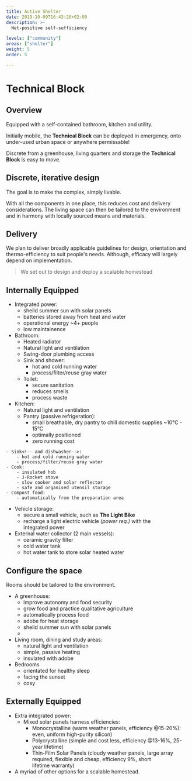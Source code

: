 ```yaml
---
title: Active Shelter
date: 2019-10-09T16:43:26+02:00
description: >-
  Net-positive self-sufficiency

levels: ["community"]
areas: ["shelter"]
weight: 5
order: 5

---
```


<!--menu:
  shelter
-->

<!--levels: ["global", "national", "regional", "institution", "community"]
areas: ["health", "education", "food", "transport", "shelter"]-->

# Technical Block

## Overview

Equipped with a self-contained bathroom, kitchen and&nbsp;utility. 

Initially mobile, the **Technical Block** can be deployed in emergency, onto under-used urban space or <!--temporarily,--> anywhere&nbsp;permissable!

Discrete from a greenhouse, living quarters and storage the **Technical Block** is easy to move.

## Discrete, iterative design

The goal is to make the complex, simply&nbsp;livable. 

With all the components in one place, this reduces cost and delivery considerations. The living space can then be tailored to the environment and in harmony with locally sourced means and&nbsp;materials.

## Delivery

We plan to deliver broadly applicable guidelines for  design, orientation and thermo-efficiency to suit people's needs. Although, efficacy will largely depend on&nbsp;implementation. 

> We set out to design and deploy a scalable&nbsp;homestead

## Internally Equipped
- Integrated&nbsp;power:
	- sheild summer sun with solar panels
	- batteries stored away from heat and water
	- operational energy ~4+ people
	- low maintainence 
- Bathroom:
	- Heated radiator
	- Natural light and ventilation
	- Swing-door plumbing access
	- Sink and shower:
		- hot and cold running water
		- process/filter/reuse gray water
	- Toilet:
		- secure sanitation
		- reduces smells
		- process waste
- Kitchen:
	- Natural light and ventilation
	- Pantry (passive refrigeration):
		- small breathable, dry pantry to chill domestic supplies ~10°C - 15°C
		- optimally positioned
		- zero running cost <!--based on: Zeer Pots, from: http://www.provident-living-today.com/Alternative-Refrigeration.html-->
<!--		- integrated inside external water collector-->
	- Sink<!-- and dishwasher-->:
		- hot and cold running water 
		- process/filter/reuse gray water
	- Cook:
		- insulated hob
		- J-Rocket stove
		- slow cooker and solar reflector
		- safe and organised utensil storage
	- Compost food:
		- automatically from the preparation area
- Vehicle storage:
	- secure a small vehicle, such as **The Light Bike** <!--[The Light Bike](https://rvo.lt/light-bike)-->
	- recharge a light electric vehicle _(power req.)_ with the integrated&nbsp;power
- External water collector (2 main vessels):
	- ceramic gravity filter<!--http://www.provident-living-today.com/Gravity-Water-Filter.html-->
	- cold water tank <!--with integrated pantry to reduce ambient air temparature ~10°C - 15°C (aerated with sand to prevent condensation)-->
	- hot water tank to store solar heated water <!--from glass tubes-->


## Configure the&nbsp;space

Rooms should be tailored to the&nbsp;environment.

- A greenhouse:
	- improve autonomy and food security
	- grow food and practice qualitative agriculture
	- automatically process food
	- adobe for heat storage
	- sheild summer sun with solar panels
	- <!-- live like a caveman in jeans: https://youtu.be/P3-IjnIX_DM?t=525 -->
- Living room, dining and study&nbsp;areas:
	- natural light and ventilation
	- simple, passive heating
	- insulated with adobe
- Bedrooms 
	- orientated for healthy sleep
	- facing the sunset
	- cosy

## Externally Equipped

- Extra integrated&nbsp;power:
	- Mixed solar panels harness efficiencies:
		- Monocrystalline (warm weather panels, efficiency @15-20%): even, uniform high-purity&nbsp;silicon)
		- Polycrystalline (simple and cost less, efficiency @13-16%, 25-year&nbsp;lifetime)
		- Thin-Film Solar Panels (cloudy weather panels, large array required, flexible and cheap, efficiency 9%, short lifetime&nbsp;warranty)
- A myriad of other options for a scalable&nbsp;homestead.

<script>/*

Interior aesthetic, scaling the technical block: https://shippinghome.wordpress.com/2014/12/02/were-alive-and-we-love-you/

Water conservation:
https://www.youtube.com/watch?v=P-e6oOyrQ04



Types of solar: https://greentumble.com/types-of-solar-photovoltaic-systems/

### What is refrigeration?

- Refrigeration slows down the growth of bacteria and molds

### Why refridgerate?  

- x

### burlap evaporation cooler (not refridgerated):

- grapes
- cherries
- potatoes (around 15°C): starch-sugar conversion (which give off moisture)

- from: http://www.provident-living-today.com/Alternative-Refrigeration.html

### What not to refridgerate?  

- tomatoes: contain a self-destroying aromatic compound 
- pears: catalysts help ripen, like ethylene (from bananas)
- onions: rot around moisture (don't store with potatoes)


architecture

Active technologies, choosing to rethinking the foundations. Flexible, remote and movable, democratic, self-sufficient, help to grow your food (pink light in the work-shop).

Active Shelter characteristics

- A shelter that gives more than the energy that went into creating it. 
- this is different from a Smart House (called: Domotics, Adj.). <!--Smart House: wooden house at the back bricks at the front?-->
- waste: managed by an active digester (a septic tank is passive, and needs a lot of mass). Waterloop System - ASA Boot Electro.
	- compost toilet (primer: https://www.pickatoilet.com/best-composting-toilet-reviews/).
	- amonia + biochar activation from your pee!
	- graywater is connected to the degreaser, removing fat (fiberous material, hair etc). Like in the zero energy house.
- organics are used in the plastic centre, and the outside is eaten by worms.
	- like hydroponics. Tilapia fertilise food. https://duckduckgo.com/?q=goldfish+that+ferilise+the+indor+hydroponics&t=osx&iax=images&ia=images


*/</script>	